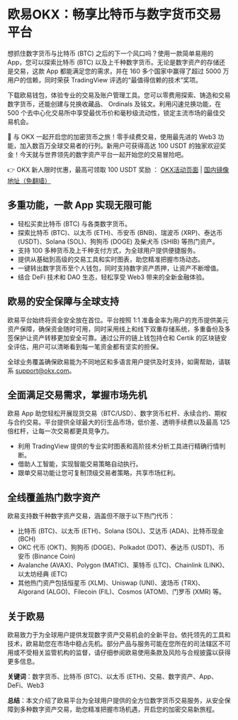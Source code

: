 # 欧易OKX：畅享比特币与数字货币交易平台

想抓住数字货币与比特币 (BTC) 之后的下一个风口吗？使用一款简单易用的 App，您可以探索比特币 (BTC) 以及上千种数字货币。无论是数字资产的存储还是交易，这款 App 都能满足您的需求，并在 160 多个国家中赢得了超过 5000 万用户的信赖，同时荣获 TradingView 评选的“最值得信赖的技术”奖项。

下载欧易钱包，体验专业的交易及账户管理工具。您可以零费用探索、铸造和交易数字货币，还能创建与兑换收藏品、 Ordinals 及铭文。利用闪速兑换功能，在 500 个去中心化交易所中享受最优币价和毫秒级流动性，锁定主流市场的最佳交易机会。

🚀 与 OKX 一起开启您的加密货币之旅！零手续费交易，使用最先进的 Web3 功能，加入数百万全球交易者的行列。新用户可获得高达 100 USDT 的独家欢迎奖金！今天就与世界领先的数字资产平台一起开始您的交易冒险吧。

👉 OKX 新人限时优惠，最高可领取 100 USDT 奖励 ： [OKX活动页面](https://bit.ly/OKXe) | [国内镜像地址（免翻墙）](https://bit.ly/okX)

## 多重功能，一款 App 实现无限可能

- 轻松买卖比特币 (BTC) 与各类数字货币。
- 探索比特币 (BTC)、以太币 (ETH)、币安币 (BNB)、瑞波币 (XRP)、泰达币 (USDT)、Solana (SOL)、狗狗币 (DOGE) 及柴犬币 (SHIB) 等热门资产。
- 支持 100 多种货币及上千种支付方式，为全球用户提供便捷服务。
- 提供从基础到高级的交易工具和实时图表，助您精准把握市场动态。
- 一键转出数字货币至个人钱包，同时支持数字资产质押，让资产不断增值。
- 结合 DeFi 技术和 DAO 生态，轻松享受 Web3 带来的全新金融体验。

## 欧易的安全保障与全球支持

欧易平台始终将资金安全放在首位。平台按照 1:1 准备金率为用户的充币提供美元资产保障，确保资金随时可用，同时采用线上和线下双重存储系统，多重备份及多签保护让资产转移更加安全可靠。通过公开的链上钱包持仓和 Certik 的区块链安全评估，用户可以清晰看到每一笔资金都有坚实的担保。

全球业务覆盖确保欧易能为不同地区和多语言用户提供及时支持，如需帮助，请联系 support@okx.com。

## 全面满足交易需求，掌握市场先机

欧易 App 助您轻松开展现货交易（BTC/USD）、数字货币杠杆、永续合约、期权与合约交易。平台提供全球最大的衍生品市场，低价差、透明手续费以及最高 125 倍杠杆，让每一次交易都更具竞争力。  
- 利用 TradingView 提供的专业实时图表和高阶技术分析工具进行精确行情判断。  
- 借助人工智能，实现智能交易策略自动执行。  
- 跟单交易功能让您可复制顶级交易者策略，共享市场红利。

## 全线覆盖热门数字资产

欧易支持数千种数字资产交易，涵盖但不限于以下热门代币：  
- 比特币 (BTC)、以太币 (ETH)、Solana (SOL)、艾达币 (ADA)、比特币现金 (BCH)  
- OKC 代币 (OKT)、狗狗币 (DOGE)、Polkadot (DOT)、泰达币 (USDT)、币安币 (Binance Coin)  
- Avalanche (AVAX)、Polygon (MATIC)、莱特币 (LTC)、Chainlink (LINK)、以太坊经典 (ETC)  
- 其他热门资产包括恒星币 (XLM)、Uniswap (UNI)、波场币 (TRX)、Algorand (ALGO)、Filecoin (FIL)、Cosmos (ATOM)、门罗币 (XMR) 等。

## 关于欧易

欧易致力于为全球用户提供发现数字资产交易机会的全新平台。依托领先的工具和技术，欧易助您在市场中稳占先机。部分产品与服务可能在您所在的司法辖区不可用或不受相关监管机构的监督，请仔细参阅欧易使用条款及风险与合规披露以获得更多信息。

**关键词**：数字货币、比特币 (BTC)、以太币 (ETH)、交易、数字资产、App、DeFi、Web3

**总结**：本文介绍了欧易平台为全球用户提供的全方位数字货币交易服务，从安全保障到多种数字资产交易，助您精准把握市场机遇，开启您的加密交易新旅程。